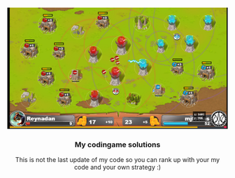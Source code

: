 <!-- PROJECT LOGO -->
<br />
<div align="center">
  <a href="https://www.codingame.com/profile/86d6c4305c7d4b05d084fdaeaa3cd7739203581">
    <img src="logo.png" alt="Logo">
  </a>

<h3 align="center">My codingame solutions</h3>
  <p align="center">
    This is not the last update of my code so you can rank up with your my code and your own strategy :)
</div>


